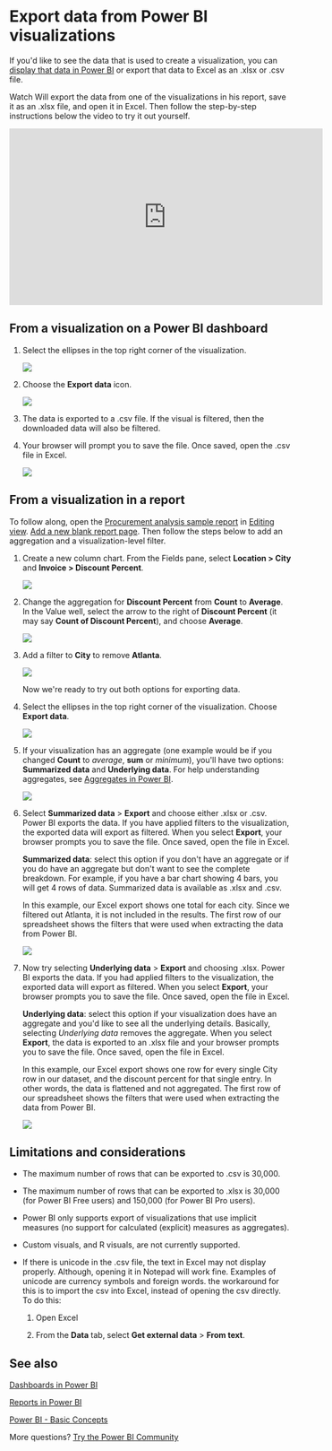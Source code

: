 ﻿<properties
   pageTitle="Export data from a visualization"
   description="Export data from a report visualization and dashboard visualization and view it in Excel."
   services="powerbi"
   documentationCenter=""
   authors="mihart"
   manager="mblythe"
   backup=""
   editor=""
   tags=""
   featuredVideoId="jtlLGRKBvXY"
   qualityFocus="no"
   qualityDate=""/>

<tags
   ms.service="powerbi"
   ms.devlang="NA"
   ms.topic="article"
   ms.tgt_pltfrm="NA"
   ms.workload="powerbi"
   ms.date="02/15/2017"
   ms.author="mihart"/>

# Export data from Power BI visualizations

If you'd like to see the data that is used to create a visualization, you can [display that data in Power BI](powerbi-service-reports-see-data.md) or export that data to Excel as an .xlsx or .csv file.   

Watch Will export the data from one of the visualizations in his report, save it as an .xlsx file, and open it in Excel. Then follow the step-by-step instructions below the video to try it out yourself.

<iframe width="560" height="315" src="https://www.youtube.com/embed/KjheMTGjDXw" frameborder="0" allowfullscreen></iframe>

## From a visualization on a Power BI dashboard

1. Select the ellipses in the top right corner of the visualization.

    ![](media/powerbi-service-export-data/pbi-export-tile3.png)

2. Choose the  **Export data** icon.

    ![](media/powerbi-service-export-data/pbi_export_dash.png)

3. The data is exported to a .csv file. If the visual is filtered, then the downloaded data will also be filtered.

4. Your browser will prompt you to save the file.  Once saved, open the .csv file in Excel.

    ![](media/powerbi-service-export-data/pbi-export-to-excel.png)

## From a visualization in a report
To follow along, open the [Procurement analysis sample report](powerbi-sample-procurement-analysis-take-a-tour.md) in [Editing view](powerbi-sesrvice-go-from-reading-view-to-editing-view.md). [Add a new blank report page](powerbi-service-add-a-page-to-a-report.md). Then follow the steps below to add an aggregation and a visualization-level filter.

1. Create a new column chart.  From the Fields pane, select **Location > City** and **Invoice > Discount Percent**.   

    ![](media/powerbi-service-export-data/power-bi-export-data3.png)

2. Change the aggregation for **Discount Percent** from **Count** to **Average**. In the Value well, select the arrow to the right of **Discount Percent** (it may say **Count of Discount Percent**), and choose **Average**.

    ![](media/powerbi-service-export-data/power-bi-export-data6.png)

3.  Add a filter to **City** to remove **Atlanta**.

    ![](media/powerbi-service-export-data/power-bi-export-data4.png)

    Now we're ready to try out both options for exporting data.

4.  Select the ellipses in the top right corner of the visualization. Choose  **Export data**.

    ![](media/powerbi-service-export-data/power-bi-export-data2.png)

5. If your visualization has an aggregate (one example would be if you changed **Count** to *average*, **sum** or *minimum*),  you'll have two options: **Summarized data** and **Underlying data**. For help understanding aggregates, see [Aggregates in Power BI](powerbi-service-aggregates.md).

    ![](media/powerbi-service-export-data/power-bi-export-data5.png)

6.  Select **Summarized data** > **Export** and choose either .xlsx or .csv. Power BI exports the data.  If you have applied filters to the visualization, the exported data will export as filtered. When you select  **Export**, your browser prompts you to save the file. Once saved, open the file in Excel.

    **Summarized data**: select this option if you don't have an aggregate or if you do have an aggregate but don't want to see the complete breakdown. For example, if you have a bar chart showing 4 bars, you will get 4 rows of data. Summarized data is available as .xlsx and .csv.

    In this example, our Excel export shows one total for each city. Since we filtered out Atlanta, it is not included in the results.  The first row of our spreadsheet shows the filters that were used when extracting the data from Power BI.

    ![](media/powerbi-service-export-data/power-bi-export-data7.png)

7.  Now try selecting **Underlying data** > **Export** and choosing .xlsx. Power BI exports the data. If you had applied filters to the visualization, the exported data will export as filtered. When you select  **Export**, your browser prompts you to save the file. Once saved, open the file in Excel.

    **Underlying data**: select this option if your visualization does have an aggregate and you'd like to see all the underlying details. Basically, selecting *Underlying data* removes the aggregate. When you select **Export**, the data is exported to an .xlsx file and your browser prompts you to save the file. Once saved, open the file in Excel.

    In this example, our Excel export shows one row for every single City row in our dataset, and the discount percent for that single entry. In other words, the data is flattened and not aggregated. The first row of our spreadsheet shows the filters that were used when extracting the data from Power BI.  

    ![](media/powerbi-service-export-data/power-bi-export-data8.png)

## Limitations and considerations

-  The maximum number of rows that can be exported to .csv is 30,000.

- The maximum number of rows that can be exported to .xlsx is 30,000 (for Power BI Free users) and 150,000 (for Power BI Pro users).

- Power BI only supports export of visualizations that use implicit measures (no support for calculated (explicit) measures as aggregates).

-  Custom visuals, and R visuals, are not currently supported.

-  If there is unicode in the .csv file, the text in Excel may not display properly. Although, opening it in Notepad will work fine. Examples of unicode are currency symbols and foreign words. the workaround for this is to import the csv into Excel, instead of opening the csv directly. To do this:

   1. Open Excel

   2. From the **Data** tab, select **Get external data** > **From text**.

## See also

[Dashboards in Power BI](powerbi-service-dashboards.md)

[Reports in Power BI](powerbi-service-reports.md)

[Power BI - Basic Concepts](powerbi-service-basic-concepts.md)

More questions? [Try the Power BI Community](http://community.powerbi.com/)
